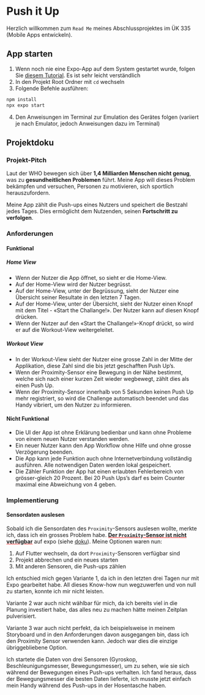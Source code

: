 # Push it Up

Herzlich willkommen zum `Read Me` meines Abschlussprojektes im ÜK 335 (Mobile Apps entwickeln).

## App starten
1. Wenn noch nie eine Expo-App auf dem System gestartet wurde, folgen Sie [diesem Tutorial](https://docs.expo.dev/get-started/create-a-project/). Es ist sehr leicht verständlich
2. In den Projekt Root Ordner mit `cd` wechseln
3. Folgende Befehle ausführen:
```sh
npm install
npx expo start
```
4. Den Anweisungen im Terminal zur Emulation des Gerätes folgen (variiert je nach Emulator, jedoch Anweisungen dazu im Terminal)

## Projektdoku

### Projekt-Pitch
Laut der WHO bewegen sich über **1,4 Milliarden Menschen nicht genug**, was zu **gesundheitlichen Problemen** führt. Meine App will dieses Problem bekämpfen und versuchen, Personen zu motivieren, sich sportlich herauszufordern.

Meine App zählt die Push-ups eines Nutzers und speichert die Bestzahl jedes Tages. Dies ermöglicht dem Nutzenden, seinen **Fortschritt zu verfolgen**.

### Anforderungen

#### Funktional

##### Home View
- Wenn der Nutzer die App öffnet, so sieht er die Home-View.
- Auf der Home-View wird der Nutzer begrüsst.
- Auf der Home-View, unter der Begrüssung, sieht der Nutzer eine Übersicht seiner Resultate in den letzten 7 Tagen.
- Auf der Home-View, unter der Übersicht, sieht der Nutzer einen Knopf mit dem Titel - «Start the Challange!». Der Nutzer kann auf diesen Knopf drücken.
- Wenn der Nutzer auf den «Start the Challange!»-Knopf drückt, so wird er auf die Workout-View weitergeleitet.

##### Workout View
- In der Workout-View sieht der Nutzer eine grosse Zahl in der Mitte der Applikation, diese Zahl sind die bis jetzt geschafften Push Up’s.
- Wenn der Proximity-Sensor eine Bewegung in der Nähe bestimmt, welche sich nach einer kurzen Zeit wieder wegbewegt, zählt dies als einen Push Up.
- Wenn der Proximity-Sensor innerhalb von 5 Sekunden keinen Push Up mehr registriert, so wird die Challenge automatisch beendet und das Handy vibriert, um den Nutzer zu informieren.

#### Nicht Funktional
- Die UI der App ist ohne Erklärung bedienbar und kann ohne Probleme von einem neuen Nutzer verstanden werden.
- Ein neuer Nutzer kann den App Workflow ohne Hilfe und ohne grosse Verzögerung beenden.
- Die App kann jede Funktion auch ohne Internetverbindung vollständig ausführen. Alle notwendigen Daten werden lokal gespeichert.
- Die Zähler Funktion der App hat einen erlaubten Fehlerbereich von grösser-gleich 20 Prozent. Bei 20 Push Ups’s darf es beim Counter maximal eine Abweichung von 4 geben.


### Implementierung
#### Sensordaten auslesen
Sobald ich die Sensordaten des `Proximity`-Sensors auslesen wollte, merkte ich, dass ich ein grosses Problem habe. **<span style="text-decoration: underline; text-decoration-color: red;">Der `Proximity`-Sensor ist nicht verfügbar</span>** auf expo (siehe [doku](https://docs.expo.dev/versions/latest/sdk/sensors/)). Meine Optionen waren nun:

1. Auf Flutter wechseln, da dort `Proximity`-Sensoren verfügbar sind
2. Projekt abbrechen und ein neues starten
3. Mit anderen Sensoren, die Push-ups zählen

Ich entschied mich gegen Variante 1, da ich in den letzten drei Tagen nur mit Expo gearbeitet habe. All dieses Know-how nun wegzuwerfen und von null zu starten, konnte ich mir nicht leisten.

Variante 2 war auch nicht wählbar für mich, da ich bereits viel in die Planung investiert habe, das alles neu zu machen hätte meinen Zeitplan pulverisiert.

Variante 3 war auch nicht perfekt, da ich beispielsweise in meinem Storyboard und in den Anforderungen davon ausgegangen bin, dass ich den Proximity Sensor verwenden kann. Jedoch war dies die einzige übriggebliebene Option.

Ich startete die Daten von drei Sensoren (Gyroskop, Beschleunigungsmesser, Bewegungsmesser), um zu sehen, wie sie sich während der Bewegungen eines Push-ups verhalten. Ich fand heraus, dass der Bewegungsmesser die besten Daten lieferte, ich musste jetzt einfach mein Handy während des Push-ups in der Hosentasche haben.
